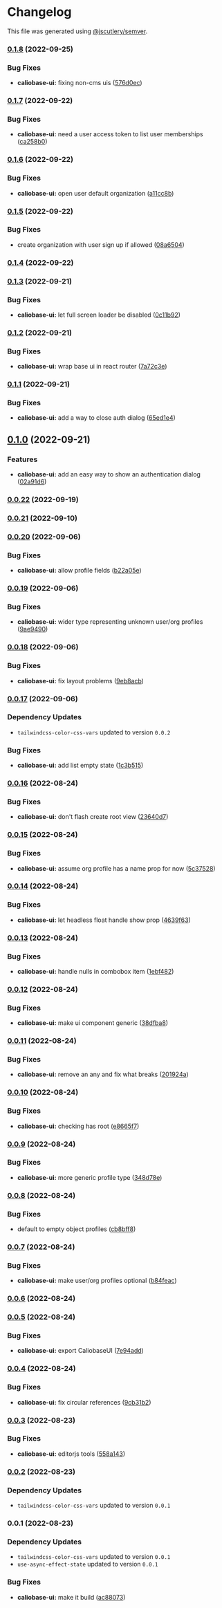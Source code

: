 # Changelog

This file was generated using [@jscutlery/semver](https://github.com/jscutlery/semver).

### [0.1.8](https://github.com/justicointeractive/caliobase/compare/caliobase-ui-0.1.7...caliobase-ui-0.1.8) (2022-09-25)


### Bug Fixes

* **caliobase-ui:** fixing non-cms uis ([576d0ec](https://github.com/justicointeractive/caliobase/commit/576d0ecf3d363033ad9f713717741205d8068d89))

### [0.1.7](https://github.com/justicointeractive/caliobase/compare/caliobase-ui-0.1.6...caliobase-ui-0.1.7) (2022-09-22)


### Bug Fixes

* **caliobase-ui:** need a user access token to list user memberships ([ca258b0](https://github.com/justicointeractive/caliobase/commit/ca258b01359a89232916413364d6123eca5b2fb3))

### [0.1.6](https://github.com/justicointeractive/caliobase/compare/caliobase-ui-0.1.5...caliobase-ui-0.1.6) (2022-09-22)


### Bug Fixes

* **caliobase-ui:** open user default organization ([a11cc8b](https://github.com/justicointeractive/caliobase/commit/a11cc8bdd8a7ebd971608846141cbf77fa91e9c7))

### [0.1.5](https://github.com/justicointeractive/caliobase/compare/caliobase-ui-0.1.4...caliobase-ui-0.1.5) (2022-09-22)


### Bug Fixes

* create organization with user sign up if allowed ([08a6504](https://github.com/justicointeractive/caliobase/commit/08a65046a28753f0eee68ddadcea70e563f885e5))

### [0.1.4](https://github.com/justicointeractive/caliobase/compare/caliobase-ui-0.1.3...caliobase-ui-0.1.4) (2022-09-22)

### [0.1.3](https://github.com/justicointeractive/caliobase/compare/caliobase-ui-0.1.2...caliobase-ui-0.1.3) (2022-09-21)


### Bug Fixes

* **caliobase-ui:** let full screen loader be disabled ([0c11b92](https://github.com/justicointeractive/caliobase/commit/0c11b92605bf5494b67b6bf487df73128eb81757))

### [0.1.2](https://github.com/justicointeractive/caliobase/compare/caliobase-ui-0.1.1...caliobase-ui-0.1.2) (2022-09-21)


### Bug Fixes

* **caliobase-ui:** wrap base ui in react router ([7a72c3e](https://github.com/justicointeractive/caliobase/commit/7a72c3e1535f7360ec2f5193ce6bd7aea19e9275))

### [0.1.1](https://github.com/justicointeractive/caliobase/compare/caliobase-ui-0.1.0...caliobase-ui-0.1.1) (2022-09-21)


### Bug Fixes

* **caliobase-ui:** add a way to close auth dialog ([65ed1e4](https://github.com/justicointeractive/caliobase/commit/65ed1e4815b8617dca8a83c7cbd1a0bfca3b6564))

## [0.1.0](https://github.com/justicointeractive/caliobase/compare/caliobase-ui-0.0.22...caliobase-ui-0.1.0) (2022-09-21)


### Features

* **caliobase-ui:** add an easy way to show an authentication dialog ([02a91d6](https://github.com/justicointeractive/caliobase/commit/02a91d6b7c0731ab0c27b550f91744507fa01ea7))

### [0.0.22](https://github.com/justicointeractive/caliobase/compare/caliobase-ui-0.0.21...caliobase-ui-0.0.22) (2022-09-19)

### [0.0.21](https://github.com/justicointeractive/caliobase/compare/caliobase-ui-0.0.20...caliobase-ui-0.0.21) (2022-09-10)

### [0.0.20](https://github.com/justicointeractive/caliobase/compare/caliobase-ui-0.0.19...caliobase-ui-0.0.20) (2022-09-06)


### Bug Fixes

* **caliobase-ui:** allow profile fields ([b22a05e](https://github.com/justicointeractive/caliobase/commit/b22a05efb979b48d507696df2682ae47614a81cc))

### [0.0.19](https://github.com/justicointeractive/caliobase/compare/caliobase-ui-0.0.18...caliobase-ui-0.0.19) (2022-09-06)


### Bug Fixes

* **caliobase-ui:** wider type representing unknown user/org profiles ([9ae9490](https://github.com/justicointeractive/caliobase/commit/9ae949027819e100b533f78cc35e8d8b7fc7d6f5))

### [0.0.18](https://github.com/justicointeractive/caliobase/compare/caliobase-ui-0.0.17...caliobase-ui-0.0.18) (2022-09-06)


### Bug Fixes

* **caliobase-ui:** fix layout problems ([9eb8acb](https://github.com/justicointeractive/caliobase/commit/9eb8acb45d110b4d3464b0286a0ac937fd7ee0b3))

### [0.0.17](https://github.com/justicointeractive/caliobase/compare/caliobase-ui-0.0.16...caliobase-ui-0.0.17) (2022-09-06)

### Dependency Updates

* `tailwindcss-color-css-vars` updated to version `0.0.2`

### Bug Fixes

* **caliobase-ui:** add list empty state ([1c3b515](https://github.com/justicointeractive/caliobase/commit/1c3b5155adca43a84b41b52bcbe6fde1266ae467))

### [0.0.16](https://github.com/justicointeractive/caliobase/compare/caliobase-ui-0.0.15...caliobase-ui-0.0.16) (2022-08-24)


### Bug Fixes

* **caliobase-ui:** don't flash create root view ([23640d7](https://github.com/justicointeractive/caliobase/commit/23640d7e5e48dd5c7279655dff6c51faf04d3a01))

### [0.0.15](https://github.com/justicointeractive/caliobase/compare/caliobase-ui-0.0.14...caliobase-ui-0.0.15) (2022-08-24)


### Bug Fixes

* **caliobase-ui:** assume org profile has a name prop for now ([5c37528](https://github.com/justicointeractive/caliobase/commit/5c3752838a2dd33e423770108598afb1f36d036e))

### [0.0.14](https://github.com/justicointeractive/caliobase/compare/caliobase-ui-0.0.13...caliobase-ui-0.0.14) (2022-08-24)


### Bug Fixes

* **caliobase-ui:** let headless float handle show prop ([4639f63](https://github.com/justicointeractive/caliobase/commit/4639f639322686afefaa65b301eb59818385e3bd))

### [0.0.13](https://github.com/justicointeractive/caliobase/compare/caliobase-ui-0.0.12...caliobase-ui-0.0.13) (2022-08-24)


### Bug Fixes

* **caliobase-ui:** handle nulls in combobox item ([1ebf482](https://github.com/justicointeractive/caliobase/commit/1ebf482680fe90ab47fc077161429dad5a66ebd4))

### [0.0.12](https://github.com/justicointeractive/caliobase/compare/caliobase-ui-0.0.11...caliobase-ui-0.0.12) (2022-08-24)


### Bug Fixes

* **caliobase-ui:** make ui component generic ([38dfba8](https://github.com/justicointeractive/caliobase/commit/38dfba8417e3ee342ff972d48b9a7bad0e69e62a))

### [0.0.11](https://github.com/justicointeractive/caliobase/compare/caliobase-ui-0.0.10...caliobase-ui-0.0.11) (2022-08-24)


### Bug Fixes

* **caliobase-ui:** remove an any and fix what breaks ([201924a](https://github.com/justicointeractive/caliobase/commit/201924a058c83940255932ce7f2eec06947ad05c))

### [0.0.10](https://github.com/justicointeractive/caliobase/compare/caliobase-ui-0.0.9...caliobase-ui-0.0.10) (2022-08-24)


### Bug Fixes

* **caliobase-ui:** checking has root ([e8665f7](https://github.com/justicointeractive/caliobase/commit/e8665f7ded804d5a10e74f7173edd29a8b86ad46))

### [0.0.9](https://github.com/justicointeractive/caliobase/compare/caliobase-ui-0.0.8...caliobase-ui-0.0.9) (2022-08-24)


### Bug Fixes

* **caliobase-ui:** more generic profile type ([348d78e](https://github.com/justicointeractive/caliobase/commit/348d78e3a345d8241f80ae1e45e76c5166d5e439))

### [0.0.8](https://github.com/justicointeractive/caliobase/compare/caliobase-ui-0.0.7...caliobase-ui-0.0.8) (2022-08-24)


### Bug Fixes

* default to empty object profiles ([cb8bff8](https://github.com/justicointeractive/caliobase/commit/cb8bff8f4d9fe6bc55f54d2f9360231e8fa79f48))

### [0.0.7](https://github.com/justicointeractive/caliobase/compare/caliobase-ui-0.0.6...caliobase-ui-0.0.7) (2022-08-24)


### Bug Fixes

* **caliobase-ui:** make user/org profiles optional ([b84feac](https://github.com/justicointeractive/caliobase/commit/b84feac806ea7bed5fa001e3e3ab92c97de88eb4))

### [0.0.6](https://github.com/justicointeractive/caliobase/compare/caliobase-ui-0.0.5...caliobase-ui-0.0.6) (2022-08-24)

### [0.0.5](https://github.com/justicointeractive/caliobase/compare/caliobase-ui-0.0.4...caliobase-ui-0.0.5) (2022-08-24)


### Bug Fixes

* **caliobase-ui:** export CaliobaseUI ([7e94add](https://github.com/justicointeractive/caliobase/commit/7e94add64ce3656dc1920ca7fc856f67840c1fa3))

### [0.0.4](https://github.com/justicointeractive/caliobase/compare/caliobase-ui-0.0.3...caliobase-ui-0.0.4) (2022-08-24)


### Bug Fixes

* **caliobase-ui:** fix circular references ([9cb31b2](https://github.com/justicointeractive/caliobase/commit/9cb31b218c0fa306dc5d19add2270c533c44e1ce))

### [0.0.3](https://github.com/justicointeractive/caliobase/compare/caliobase-ui-0.0.2...caliobase-ui-0.0.3) (2022-08-23)


### Bug Fixes

* **caliobase-ui:** editorjs tools ([558a143](https://github.com/justicointeractive/caliobase/commit/558a14346d9563522cadbbb047af319275dd05f9))

### [0.0.2](https://github.com/justicointeractive/caliobase/compare/caliobase-ui-0.0.1...caliobase-ui-0.0.2) (2022-08-23)

### Dependency Updates

* `tailwindcss-color-css-vars` updated to version `0.0.1`
### 0.0.1 (2022-08-23)

### Dependency Updates

* `tailwindcss-color-css-vars` updated to version `0.0.1`
* `use-async-effect-state` updated to version `0.0.1`

### Bug Fixes

* **caliobase-ui:** make it build ([ac88073](https://github.com/justicointeractive/caliobase/commit/ac88073cffa228665f3c0affe666ef5202158c60))
